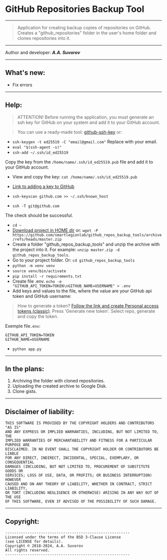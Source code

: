 # GitHub Repositories Backup Tool

---

> Application for creating backup copies of repositories on GitHub.
> Creates a "github_repositories" folder in the user's home folder and clones repositories into it.

***

Author and developer: ___A.A. Suvorov___

***

## What's new:

- Fix errors

***

## Help:

> ATTENTION! Before running the application, you must generate an ssh key for GitHub on your system and add it to your GitHub account.

> You can use a ready-made tool: [github-ssh-key](https://github.com/smartlegionlab/github-ssh-key/) or:

- `ssh-keygen -t ed25519 -C "email@gmail.com"` Replace with your email.
- `eval "$(ssh-agent -s)"`
- `ssh-add ~/.ssh/id_ed25519`

Copy the key from the `/home/name/.ssh/id_ed25519.pub` file and add it to your GitHub account.
- View and copy the key: `cat /home/name/.ssh/id_ed25519.pub`
- [Link to adding a key to GitHub](https://github.com/settings/keys)

- `ssh-keyscan github.com >> ~/.ssh/known_host`
- `ssh -T git@github.com`

The check should be successful.

- `cd ~`
- [Download project in HOME dir](https://github.com/smartlegionlab/github_repos_backup_tools/archive/refs/heads/master.zip) or: `wget -P https://github.com/smartlegionlab/github_repos_backup_tools/archive/refs/heads/master.zip` 
- Create a folder "github_repos_backup_tools" and unzip the archive with the project into it. For example: `unzip master.zip -d github_repos_backup_tools`.
- Go to your project folder. Or: `cd github_repos_backup_tools`
- `python -m venv venv`
- `source venv/bin/activate`
- `pip install -r requirements.txt`
- Create file .env. `echo -e "GITHUB_API_TOKEN=TOKEN\nGITHUB_NAME=USERNAME" > .env`
- Add keys and values to the file, where the value are your GitHub api token and GitHub username:

> How to generate a token? [Follow the link and create Personal access tokens (classic)](https://github.com/settings/tokens/new). Press 'Generate new token'. Select repo, generate and copy the token.

Exemple file`.env`:
```text
GITHUB_API_TOKEN=TOKEN
GITHUB_NAME=USERNAME
```
- `python app.py`

***

## In the plans:

1. Archiving the folder with cloned repositories.
2. Uploading the created archive to Google Disk.
3. Clone gists.

***

## Disclaimer of liability:

    THIS SOFTWARE IS PROVIDED BY THE COPYRIGHT HOLDERS AND CONTRIBUTORS "AS IS"
    AND ANY EXPRESS OR IMPLIED WARRANTIES, INCLUDING, BUT NOT LIMITED TO, THE
    IMPLIED WARRANTIES OF MERCHANTABILITY AND FITNESS FOR A PARTICULAR PURPOSE ARE
    DISCLAIMED. IN NO EVENT SHALL THE COPYRIGHT HOLDER OR CONTRIBUTORS BE LIABLE
    FOR ANY DIRECT, INDIRECT, INCIDENTAL, SPECIAL, EXEMPLARY, OR CONSEQUENTIAL
    DAMAGES (INCLUDING, BUT NOT LIMITED TO, PROCUREMENT OF SUBSTITUTE GOODS OR
    SERVICES; LOSS OF USE, DATA, OR PROFITS; OR BUSINESS INTERRUPTION) HOWEVER
    CAUSED AND ON ANY THEORY OF LIABILITY, WHETHER IN CONTRACT, STRICT LIABILITY,
    OR TORT (INCLUDING NEGLIGENCE OR OTHERWISE) ARISING IN ANY WAY OUT OF THE USE
    OF THIS SOFTWARE, EVEN IF ADVISED OF THE POSSIBILITY OF SUCH DAMAGE.

***

## Copyright:
    --------------------------------------------------------
    Licensed under the terms of the BSD 3-Clause License
    (see LICENSE for details).
    Copyright © 2018-2024, A.A. Suvorov
    All rights reserved.
    --------------------------------------------------------